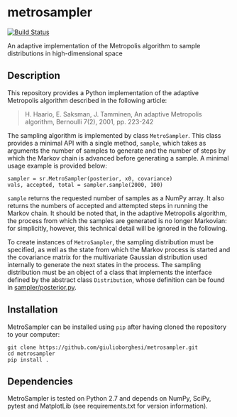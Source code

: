 # metrosampler 
[![Build Status](https://travis-ci.org/giulioborghesi/Adaptive-Metropolis-Sampler.svg?branch=master)](https://travis-ci.org/giulioborghesi/Adaptive-Metropolis-Sampler)

An adaptive implementation of the Metropolis algorithm to sample distributions in high-dimensional space

## Description
This repository provides a Python implementation of the adaptive Metropolis algorithm described in the following article:

> H. Haario, E. Saksman, J. Tamminen, An adaptive Metropolis algorithm, Bernoulli 7(2), 2001, pp. 223-242

The sampling algorithm is implemented by class `MetroSampler`. This class provides a minimal API with a single method, `sample`, which takes 
as arguments the number of samples to generate and the number of steps by which the Markov chain is advanced before generating a sample. 
A minimal usage example is provided below:

    sampler = sr.MetroSampler(posterior, x0, covariance)
    vals, accepted, total = sampler.sample(2000, 100)
    
`sample` returns the requested number of samples as a NumPy array. It also returns the numbers of accepted and attempted steps in running 
the Markov chain. It should be noted that, in the adaptive Metropolis algorithm, the process from which the samples are generated is no longer 
Markovian: for simplicitly, however, this technical detail will be ignored in the following.

To create instances of `MetroSampler`, the sampling distribution must be specified, as well as the state from which the Markov process is 
started and the covariance matrix for the multivariate Gaussian distribution used internally to generate the next states in the process. 
The sampling distribution must be an object of a class that implements the interface defined by the abstract class `Distribution`, whose 
definition can be found in [sampler/posterior.py](https://github.com/giulioborghesi/metrosampler/blob/master/metrosampler/posterior.py).

## Installation

MetroSampler can be installed using `pip` after having cloned the repository to your computer:

    git clone https://github.com/giulioborghesi/metrosampler.git
    cd metrosampler
    pip install .

## Dependencies

MetroSampler is tested on Python 2.7 and depends on NumPy, SciPy, pytest and MatplotLib (see requirements.txt for version information).

